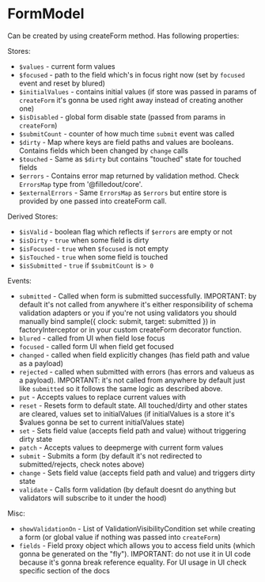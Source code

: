 # FormModel

Can be created by using createForm method. Has following properties:

Stores:

- `$values` - current form values
- `$focused` - path to the field which's in focus right now (set by `focused` event and reset by blured)
- `$initialValues` - contains initial values (if store was passed in params of `createForm` it's gonna be used right away instead of creating another one)
- `$isDisabled` - global form disable state (passed from params in `createForm`)
- `$submitCount` - counter of how much time `submit` event was called 
- `$dirty` - Map where keys are field paths and values are booleans. Contains fields which been changed by `change` calls
- `$touched` - Same as `$dirty` but contains "touched" state for touched fields
- `$errors` - Contains error map returned by validation method. Check `ErrorsMap` type from '@filledout/core'.
- `$externalErrors` - Same `ErrorsMap` as `$errors` but entire store is provided by one passed into createForm call. 

Derived Stores:

- `$isValid` - boolean flag which reflects if `$errors` are empty or not 
- `$isDirty` - `true` when some field is dirty
- `$isFocused` - `true` when `$focused` is not empty
- `$isTouched` - `true` when some field is touched
- `$isSubmitted` - `true` if `$submitCount` is `> 0`

Events:
- `submitted` - Called when form is submitted successfully. IMPORTANT: by default it's not called from anywhere it's either responsibility of schema validation adapters or you if you're not using validators you should manually bind sample({ clock: submit, target: submitted }) in factoryInterceptor or in your custom createForm decorator function. 
- `blured` - called from UI when field lose focus
- `focused` - called form UI when field get focused
- `changed` - called when field explicitly changes (has field path and value as a payload)
- `rejected` - called when submitted with errors (has errors and valueus as a payload). IMPORTANT: it's not called from anywhere by default just like `submitted` so it follows the same logic as described above.
- `put` - Accepts values to replace current values with
- `reset` - Resets form to default state. All touched/dirty and other states are cleared, values set to initialValues (if initialValues is a store it's $values gonna be set to current initialValues state)
- `set` - Sets field value (accepts field path and value) without triggering dirty state
- `patch` - Accepts values to deepmerge with current form values
- `submit` - Submits a form (by default it's not redirected to submitted/rejects, check notes above)
- `change` - Sets field value (accepts field path and value) and triggers dirty state 
- `validate` - Calls form validation (by default doesnt do anything but validators will subscribe to it under the hood)

Misc:
- `showValidationOn` - List of ValidationVisibilityCondition set while creating a form (or global value if nothing was passed into `createForm`)
- `fields` - Field proxy object which allows you to access field units (which gonna be generated on the "fly"). IMPORTANT: do not use it in UI code because it's gonna break reference equality. For UI usage in UI check specific section of the docs

